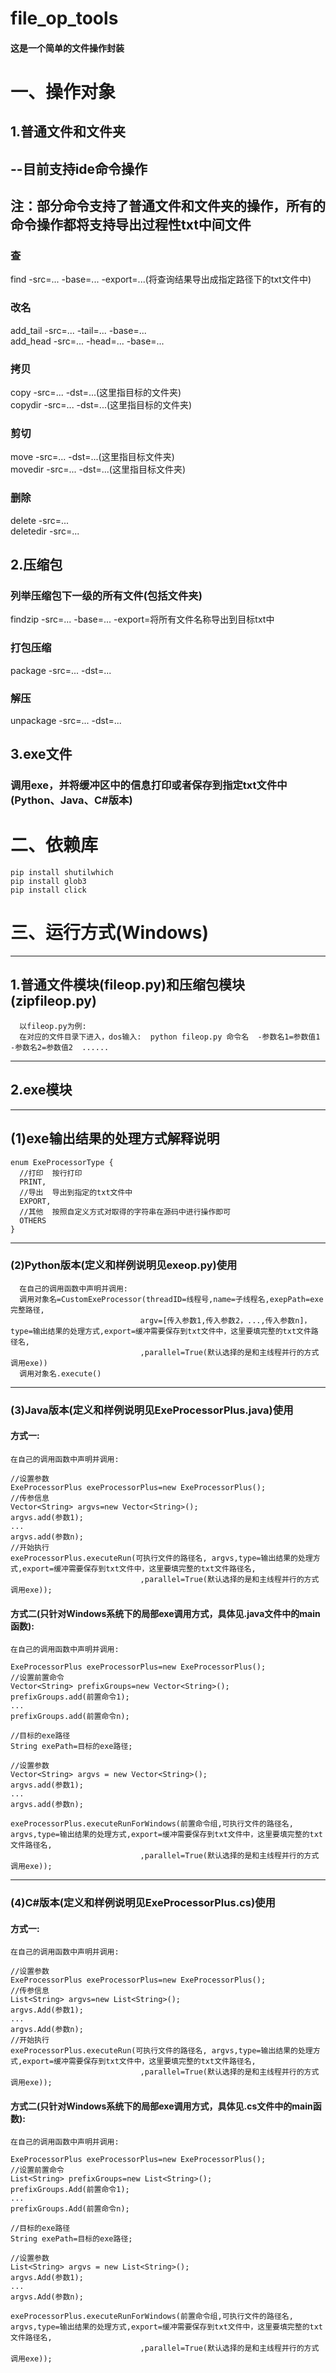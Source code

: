 # file_op_tools  
#### 这是一个简单的文件操作封装

# 一、操作对象  


## 1.普通文件和文件夹
## --目前支持ide命令操作  
## 注：部分命令支持了普通文件和文件夹的操作，所有的命令操作都将支持导出过程性txt中间文件
  ### 查
  find -src=... -base=... -export=...(将查询结果导出成指定路径下的txt文件中)
  ### 改名
  add_tail -src=... -tail=...  -base=...  
  add_head -src=... -head=...  -base=...
  ### 拷贝
  copy -src=... -dst=...(这里指目标的文件夹)  
  copydir -src=... -dst=...(这里指目标的文件夹)
  ###  剪切
  move -src=... -dst=...(这里指目标文件夹)  
  movedir -src=... -dst=...(这里指目标文件夹)
  ###  删除
  delete -src=...  
  deletedir -src=...  

## 2.压缩包

  ### 列举压缩包下一级的所有文件(包括文件夹)
  findzip -src=... -base=...  -export=将所有文件名称导出到目标txt中
  ### 打包压缩
  package -src=... -dst=...
  ### 解压
  unpackage -src=... -dst=...

## 3.exe文件
  
  ### 调用exe，并将缓冲区中的信息打印或者保存到指定txt文件中(Python、Java、C#版本)  
# 二、依赖库
    pip install shutilwhich
    pip install glob3
    pip install click


# 三、运行方式(Windows)
----------
   ## 1.普通文件模块(fileop.py)和压缩包模块(zipfileop.py)
      以fileop.py为例:
      在对应的文件目录下进入，dos输入:  python fileop.py 命令名  -参数名1=参数值1  -参数名2=参数值2  ......  
----------    
  ## 2.exe模块
  -------------
  ## (1)exe输出结果的处理方式解释说明  
    enum ExeProcessorType {
      //打印  按行打印  
      PRINT,
      //导出  导出到指定的txt文件中  
      EXPORT,
      //其他  按照自定义方式对取得的字符串在源码中进行操作即可  
      OTHERS
    } 
  ---------------------
  ### (2)Python版本(定义和样例说明见exeop.py)使用
      在自己的调用函数中声明并调用:
      调用对象名=CustomExeProcessor(threadID=线程号,name=子线程名,exepPath=exe完整路径,
                                 argv=[传入参数1,传入参数2，...,传入参数n]，type=输出结果的处理方式,export=缓冲需要保存到txt文件中，这里要填完整的txt文件路径名,
                                 ,parallel=True(默认选择的是和主线程并行的方式调用exe))  
      调用对象名.execute()  
----------------      
   ### (3)Java版本(定义和样例说明见ExeProcessorPlus.java)使用
   #### 方式一:
    在自己的调用函数中声明并调用:  
    
    //设置参数  
    ExeProcessorPlus exeProcessorPlus=new ExeProcessorPlus();  
    //传参信息  
    Vector<String> argvs=new Vector<String>();  
    argvs.add(参数1);    
    ...  
    argvs.add(参数n);  
    //开始执行  
    exeProcessorPlus.executeRun(可执行文件的路径名, argvs,type=输出结果的处理方式,export=缓冲需要保存到txt文件中，这里要填完整的txt文件路径名,
                                 ,parallel=True(默认选择的是和主线程并行的方式调用exe));  
                                 
   #### 方式二(只针对Windows系统下的局部exe调用方式，具体见.java文件中的main函数):  
    在自己的调用函数中声明并调用:  
    
    ExeProcessorPlus exeProcessorPlus=new ExeProcessorPlus();  
    //设置前置命令
    Vector<String> prefixGroups=new Vector<String>();
    prefixGroups.add(前置命令1);
    ...
    prefixGroups.add(前置命令n);
    
    //目标的exe路径
    String exePath=目标的exe路径;
    
    //设置参数
    Vector<String> argvs = new Vector<String>();
    argvs.add(参数1);    
    ...  
    argvs.add(参数n);  

    exeProcessorPlus.executeRunForWindows(前置命令组,可执行文件的路径名, argvs,type=输出结果的处理方式,export=缓冲需要保存到txt文件中，这里要填完整的txt文件路径名,
                                 ,parallel=True(默认选择的是和主线程并行的方式调用exe));

   ----------------      
   ### (4)C#版本(定义和样例说明见ExeProcessorPlus.cs)使用
   #### 方式一:
    在自己的调用函数中声明并调用:  
    
    //设置参数  
    ExeProcessorPlus exeProcessorPlus=new ExeProcessorPlus();  
    //传参信息  
    List<String> argvs=new List<String>();  
    argvs.Add(参数1);    
    ...  
    argvs.Add(参数n);  
    //开始执行  
    exeProcessorPlus.executeRun(可执行文件的路径名, argvs,type=输出结果的处理方式,export=缓冲需要保存到txt文件中，这里要填完整的txt文件路径名,
                                 ,parallel=True(默认选择的是和主线程并行的方式调用exe));  
                                 
   #### 方式二(只针对Windows系统下的局部exe调用方式，具体见.cs文件中的main函数):  
    在自己的调用函数中声明并调用:  
    
    ExeProcessorPlus exeProcessorPlus=new ExeProcessorPlus();  
    //设置前置命令
    List<String> prefixGroups=new List<String>();
    prefixGroups.Add(前置命令1);
    ...
    prefixGroups.Add(前置命令n);
    
    //目标的exe路径
    String exePath=目标的exe路径;
    
    //设置参数
    List<String> argvs = new List<String>();
    argvs.Add(参数1);    
    ...  
    argvs.Add(参数n);  

    exeProcessorPlus.executeRunForWindows(前置命令组,可执行文件的路径名, argvs,type=输出结果的处理方式,export=缓冲需要保存到txt文件中，这里要填完整的txt文件路径名,
                                 ,parallel=True(默认选择的是和主线程并行的方式调用exe));
